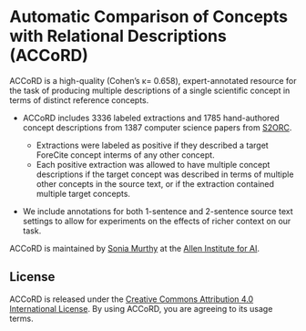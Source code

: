 # Automatic Comparison of Concepts with Relational Descriptions (ACCoRD)

ACCoRD is a high-quality (Cohen’s κ= 0.658), expert-annotated resource for the task of producing multiple descriptions of a single scientific concept in terms of distinct reference concepts.

* ACCoRD includes 3336 labeled extractions and 1785 hand-authored concept descriptions from 1387 computer science papers from [S2ORC](https://github.com/allenai/s2orc).
    * Extractions were labeled as positive if they described a target ForeCite concept interms of any other concept.
    * Each positive extraction was allowed to have multiple concept descriptions if the target concept was described in terms of multiple other concepts in the source text, or if the extraction contained multiple target concepts.

* We include annotations for both 1-sentence and 2-sentence source text settings to allow for experiments on the effects of richer context on our task.

ACCoRD is maintained by [Sonia Murthy](https://github.com/skmur) at the [Allen Institute for AI](https://allenai.org/).

## License

ACCoRD is released under the [Creative Commons Attribution 4.0 International License](https://creativecommons.org/licenses/by/4.0/legalcode). By using ACCoRD, you are agreeing to its usage terms.
